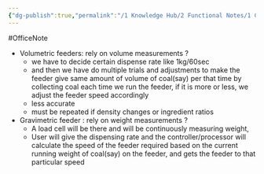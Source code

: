 ```yaml
---
{"dg-publish":true,"permalink":"/1 Knowledge Hub/2 Functional Notes/1 Career Notes/2 General Technical Notes/2 Power Plant Systems/Machinery/Volumetric vs Gravimetric Feeders/","noteIcon":""}
---
```


#OfficeNote
- Volumetric feeders: rely on volume measurements
?
	- we have to decide certain dispense rate like 1kg/60sec
	- and then we have do multiple trials and adjustments to make the feeder give same amount of volume of coal(say) per that time by collecting coal each time we run the feeder, if it is more or less, we adjust the feeder speed accordingly
	- less accurate
	- must be repeated if density changes or ingredient ratios
- Gravimetric feeder : rely on weight measurements
?
	- A load cell will be there and will be continuously measuring weight,
	- User will give the dispensing rate and the controller/processor will calculate the speed of the feeder required based on the current running weight  of coal(say) on the feeder, and gets the feeder to that particular speed
<!--SR:!2024-07-05,1,190-->